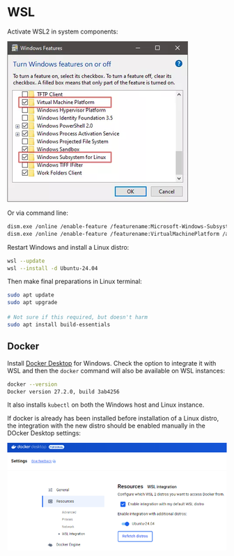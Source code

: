 # WSL

Activate WSL2 in system components:

![Windows features](./windows-features.webp)

Or via command line:

```bash
dism.exe /online /enable-feature /featurename:Microsoft-Windows-Subsystem-Linux /all /norestart
dism.exe /online /enable-feature /featurename:VirtualMachinePlatform /all /norestart
```

Restart Windows and install a Linux distro:

```bash
wsl --update
wsl --install -d Ubuntu-24.04
```

Then make final preparations in Linux terminal:

```bash
sudo apt update
sudo apt upgrade

# Not sure if this required, but doesn't harm
sudo apt install build-essentials
```

## Docker

Install [Docker Desktop](https://www.docker.com/products/docker-desktop) for Windows. Check the option to integrate it with WSL and then the `docker` command will also be available on WSL instances:

```bash
docker --version
Docker version 27.2.0, build 3ab4256
```

It also installs `kubectl` on both the Windows host and Linux instance.

If docker is already has been installed before installation of a Linux distro, the integration with the new distro should be enabled manually in the DOcker Desktop settings:

![](./docker.png)
